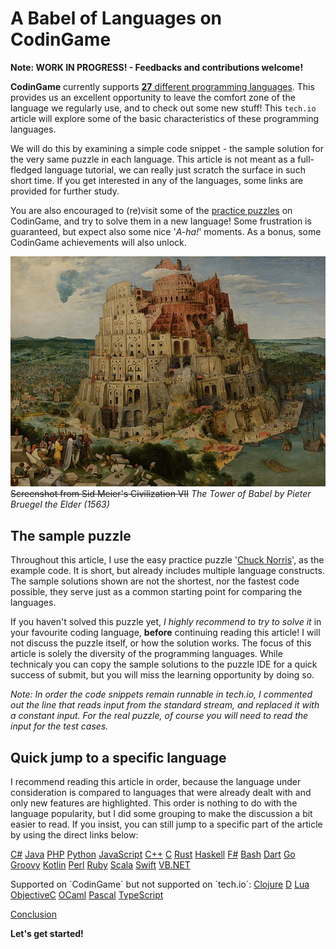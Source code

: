 # A Babel of Languages on CodinGame

**Note: WORK IN PROGRESS! - Feedbacks and contributions welcome!**

**CodinGame** currently supports [**27** different programming languages](https://www.codingame.com/faq).
This provides us an excellent opportunity to leave the comfort zone of the language we regularly use, and to check out some new stuff!
This `tech.io` article will explore some of the basic characteristics of these programming languages.

We will do this by examining a simple code snippet - the sample solution for the very same puzzle in each language.
This article is not meant as a full-fledged language tutorial, we can really just scratch the surface in such short time. If you get interested in any of the languages, some links are provided for further study.

You are also encouraged to (re)visit some of the [practice puzzles](https://www.codingame.com/training) on CodinGame, and try to solve them in a new language!
Some frustration is guaranteed, but expect also some nice '_A-ha!_' moments. As a bonus, some CodinGame achievements will also unlock.

![Babel](../cover.png)
~~Screenshot from Sid Meier's Civilization VII~~ _The Tower of Babel by Pieter Bruegel the Elder (1563)_

## The sample puzzle

Throughout this article, I use the easy practice puzzle '[Chuck Norris](https://www.codingame.com/training/easy/chuck-norris)', as the example code. It is short, but already includes multiple language constructs. The sample solutions shown are not the shortest, nor the fastest code possible, they serve just as a common starting point for comparing the languages.

If you haven't solved this puzzle yet, _I highly recommend to try to solve it_ in your favourite coding language, **before** continuing reading this article! I will not discuss the puzzle itself, or how the solution works. The focus of this article is solely the diversity of the programming languages. While technicaly you can copy the sample solutions to the puzzle IDE for a quick success of submit, but you will miss the learning opportunity by doing so.

_Note: In order the code snippets remain runnable in tech.io, I commented out the line that reads input from the standard stream, and replaced it with a constant input. For the real puzzle, of course you will need to read the input for the test cases._

## Quick jump to a specific language

I recommend reading this article in order, because the language under consideration is compared to languages that were already dealt with and only new features are highlighted. This order is nothing to do with the language popularity, but I did some grouping to make the discussion a bit easier to read.
If you insist, you can still jump to a specific part of the article by using the direct links below:

[C#](https://tech.io/playgrounds/3ea74998ed025233981b1c165b9698b479965/a-babel-of-languages-on-codingame/cs)
[Java](https://tech.io/playgrounds/3ea74998ed025233981b1c165b9698b479965/a-babel-of-languages-on-codingame/java)
[PHP](https://tech.io/playgrounds/3ea74998ed025233981b1c165b9698b479965/a-babel-of-languages-on-codingame/php)
[Python](./python)
[JavaScript](./javascript)
[C++](./cpp)
[C](./c)
[Rust](./rust)
[Haskell](./haskell)
[F#](./fs)
[Bash](./bash)
[Dart](./dart)
[Go](./go)
[Groovy](./groovy)
[Kotlin](./kotlin)
[Perl](./perl)
[Ruby](./ruby)
[Scala](./scala)
[Swift](./swift)
[VB.NET](./vbnet)

Supported on ´CodinGame´ but not supported on ´tech.io´:
[Clojure](./clojure)
[D](./d)
[Lua](./lua)
[ObjectiveC](./objectivec)
[OCaml](./ocaml)
[Pascal](https://tech.io/playgrounds/3ea74998ed025233981b1c165b9698b479965/a-babel-of-languages-on-codingame/pascal)
[TypeScript](./typescript)

[Conclusion](https://tech.io/playgrounds/3ea74998ed025233981b1c165b9698b479965/a-babel-of-languages-on-codingame/outro)

**Let's get started!**
